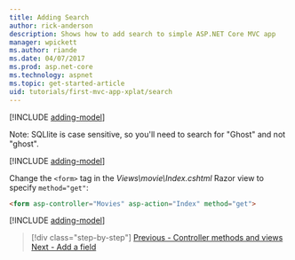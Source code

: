 ```yaml
---
title: Adding Search
author: rick-anderson
description: Shows how to add search to simple ASP.NET Core MVC app
manager: wpickett
ms.author: riande
ms.date: 04/07/2017
ms.prod: asp.net-core
ms.technology: aspnet
ms.topic: get-started-article
uid: tutorials/first-mvc-app-xplat/search
---
```


[!INCLUDE [adding-model](../../includes/mvc-intro/search1.md)]

Note: SQLlite is case sensitive, so you'll need to search for "Ghost" and not "ghost".

[!INCLUDE [adding-model](../../includes/mvc-intro/search2.md)]

Change the `<form>` tag in the *Views\movie\Index.cshtml* Razor view to specify `method="get"`:

```html
<form asp-controller="Movies" asp-action="Index" method="get">
```

[!INCLUDE [adding-model](../../includes/mvc-intro/search3.md)]

> [!div class="step-by-step"]
> [Previous - Controller methods and views](controller-methods-views.md)
> [Next - Add a field](new-field.md)  
